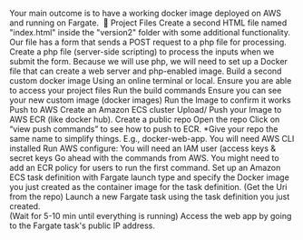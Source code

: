 Your main outcome is to have a working docker image deployed on AWS and running on Fargate.
​
📂
 Project Files
Create a second HTML file named "index.html" inside the "version2" folder with some additional functionality. Our file has a form that sends a POST request to a php file for processing.
Create a php file (server-side scripting) to process the inputs when we submit the form. Because we will use php, we will need to set up a Docker file that can create a web server and php-enabled image. 
  Build a second custom docker image
Using an online terminal or local. Ensure you are able to access your project files
Run the build commands
Ensure you can see your new custom image (docker images)
Run the Image to confirm it works
 Push to AWS
Create an Amazon ECS cluster 
Upload/ Push your Image to AWS ECR (like docker hub). 
Create a public repo 
Open the repo 
Click on “view push commands” to see how to push to ECR. *Give your repo the same name to simplify things. E.g., docker-web-app. 
You will need AWS CLI installed 
Run AWS configure: You will need an IAM user (access keys & secret keys 
Go ahead with the commands from AWS. You might need to add an ECR policy for users to run the first command. 
  Set up an Amazon ECS task definition with Fargate launch type and specify the Docker image you just created as the container image for the task definition. (Get the Uri from the repo) 
 Launch a new Fargate task using the task definition you just created.  
 (Wait for 5-10 min until everything is running) Access the web app by going to the Fargate task's public IP address. 
